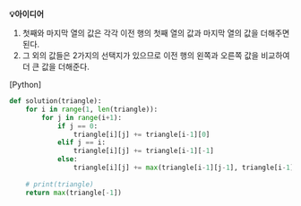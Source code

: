 **💡아이디어**

1. 첫째와 마지막 열의 값은 각각 이전 행의 첫째 열의 값과 마지막 열의 값을 더해주면 된다. 
2. 그 외의 값들은 2가지의 선택지가 있으므로 이전 행의 왼쪽과 오른쪽 값을 비교하여 더 큰 값을 더해준다.



[Python]

```python
def solution(triangle):
    for i in range(1, len(triangle)):
        for j in range(i+1):
            if j == 0:
                triangle[i][j] += triangle[i-1][0]
            elif j == i:
                triangle[i][j] += triangle[i-1][-1]
            else:
                triangle[i][j] += max(triangle[i-1][j-1], triangle[i-1][j])
                
    # print(triangle)
    return max(triangle[-1])
```

